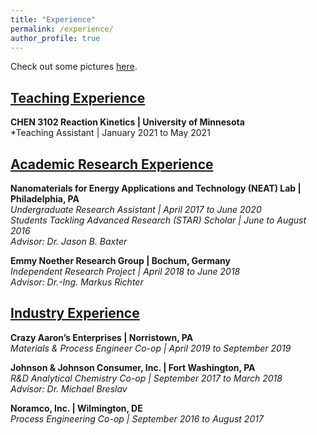 ```yaml
---
title: "Experience"
permalink: /experience/
author_profile: true
---
```

Check out some pictures [here](https://www.canva.com/design/DAEBa0tlGdA/Zpd2dRbug81jhHJTt66KbQ/view?website#2).

## [Teaching Experience](https://kristine-loh.github.io/teaching/)

**CHEN 3102 Reaction Kinetics | University of Minnesota**<br/>
*Teaching Assistant | January 2021 to May 2021<br/>

## [Academic Research Experience](https://kristine-loh.github.io/research/)

**Nanomaterials for Energy Applications and Technology (NEAT) Lab | Philadelphia, PA**<br/>
*Undergraduate Research Assistant | April 2017 to June 2020<br/>
Students Tackling Advanced Research (STAR) Scholar | June to August 2016<br/>
Advisor: Dr. Jason B. Baxter*

**Emmy Noether Research Group | Bochum, Germany**<br/>
*Independent Research Project | April 2018 to June 2018<br/>
Advisor: Dr.-Ing. Markus Richter*

## [Industry Experience](https://kristine-loh.github.io/industry/)

**Crazy Aaron’s Enterprises | Norristown, PA**<br/>
*Materials & Process Engineer Co-op | April 2019 to September 2019*

**Johnson & Johnson Consumer, Inc. | Fort Washington, PA**<br/>
*R&D Analytical Chemistry Co-op | September 2017 to March 2018*<br/>
*Advisor: Dr. Michael Breslav*

**Noramco, Inc. | Wilmington, DE**<br/>
*Process Engineering Co-op | September 2016 to August 2017*


